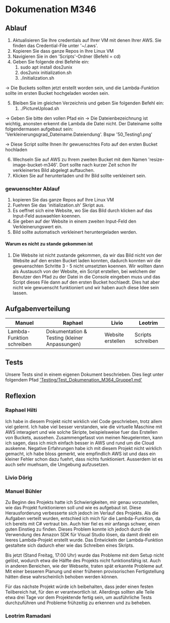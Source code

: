 # Dokumenation M346

## Ablauf
1. Aktualisieren Sie Ihre credentials auf Ihrer VM mit denen Ihrer AWS. Sie finden das Credential-File unter '~/.aws'.
2. Kopieren Sie dass ganze Repos in Ihre Linux VM
3. Navigieren Sie in den 'Scripts'-Ordner (Befehl = cd)
4. Geben Sie folgende drei Befehle ein:
	1. sudo apt install dos2unix
	2. dos2unix initialization.sh
	3. ./initialization.sh

-> Die Buckets sollten jetzt erstellt worden sein, und die Lambda-Funktion sollte im ersten Bucket hochgeladen worden sein.

5. Bleiben Sie im gleichen Verzeichnis und geben Sie folgenden Befehl ein:
	1. ./PictureUpload.sh

-> Geben Sie bitte den vollen Pfad ein
-> Die Dateienbezeichnung ist wichtig, anonsten erkennt die Lambda die Datei nicht. Der Dateiname sollte folgendermasen aufgebaut sein: 'Verkleinerungsgrad_Dateiname.Dateiendung'. Bspw '50_Testing1.png'

-> Diese Script sollte Ihnen Ihr gewuenschtes Foto auf den ersten Bucket hochladen

6. Wechseln Sie auf AWS zu Ihrem zweiten Bucket mit dem Namen 'resize-image-bucket-m346'. Dort sollte nach kurzer Zeit schon Ihr verkleinertes Bild abgelegt auftauchen.
7. Klicken Sie auf herunterladen und Ihr Bild sollte verkleinert sein.


### gewuenschter Ablauf
1. kopieren Sie das ganze Repos auf Ihre Linux VM
2. Fuehren Sie das 'initialization.sh' Skript aus.
3. Es oeffnet sich eine Website, wo Sie das Bild durch klicken auf das Input-Feld auswaehlen koennen.
4. Sie geben auf der Website in einem zweiten Input-Feld den Verkleinerungswert ein.
5. Bild sollte automatisch verkleinert heruntergeladen werden.

#### Warum es nicht zu stande gekommen ist
1. Die Website ist nicht zustande gekommen, da wir das Bild nicht von der Website auf den ersten Bucket laden konnten, dadurch konnten wir die gewuenschten Schritte 3 - 5 nicht umsetzten koennen. Wir wollten dann als Austausch von der Website, ein Script erstellen, bei welchem der Benutzer den Pfad zu der Datei in die Console eingeben muss und das Script dieses File dann auf den ersten Bucket hochlaedt. Dies hat aber nicht wie gewuenscht funktioniert und wir haben auch diese Idee sein lassen.


## Aufgabenverteilung
| Manuel                    | Raphael                                       | Livio                 | Leotrim             |
|---------------------------|-----------------------------------------------|-----------------------|---------------------|
| Lambda-Funktion schreiben | Dokumentation & Testing (kleiner Anpassungen) | Website erstellen     | Scripts schreiben   |

## Tests
Unsere Tests sind in einem eigenen Dokument beschrieben. Dies liegt unter folgendem Pfad ['Testing/Test_Dokumenation_M364_Gruppe1.md'](Testing/Test_Dokumenation_M364_Gruppe1.md)

## Reflexion

### Raphael Hilti
Ich habe in diesem Projekt nicht wirklich viel Code geschrieben, trotz allem viel gelernt. Ich habe viel besser verstanden, wie die virtuelle Maschine mit AWS interagiert und wie solche Skripte, beispielsweise fuer das Erstellen von Buckets, aussehen. Zusammengefasst von meinen Neugelernten, kann ich sagen, dass ich mich einfach besser in AWS und rund um die Cloud auskenne. Negative Erfahrungen habe ich mit diesem Projekt nicht wirklich gemacht, ich habe bloss gemerkt, wie empfindlich AWS ist und dass ein kleiner Fehler schon dazu fuehrt, dass nichts funktioniert. Ausserdem ist es auch sehr muehsam, die Umgebung aufzusetzen.


### Livio Dörig

### Manuel Bühler
Zu Beginn des Projekts hatte ich Schwierigkeiten, mir genau vorzustellen, wie das Projekt funktionieren soll und wie es aufgebaut ist. Diese Herausforderung verbesserte sich jedoch im Verlauf des Projekts. Als die Aufgaben verteilt wurden, entschied ich mich für die Lambda-Funktion, da ich bereits mit C# vertraut bin. Auch hier fiel es mir anfangs schwer, einen guten Einstieg zu finden. Dieses Problem konnte ich jedoch durch die Verwendung des Amazon SDK für Visual Studio lösen, da damit direkt ein leeres Lambda-Projekt erstellt wurde. Das Entwickeln der Lambda-Funktion gestaltete sich dadurch eher wie das Schreiben eines Skripts.

Bis jetzt (Stand Freitag, 17:00 Uhr) wurde das Probleme mit dem Setup  nicht gelöst, wodurch etwa die Hälfte des Projekts nicht funktionsfähig ist. Auch in anderen Bereichen, wie der Webseite, traten spät erkannte Probleme auf. Mit einer besseren Planung und einer früheren provisorischen Fertigstellung hätten diese wahrscheinlich behoben werden können.

Für das nächste Projekt würde ich beibehalten, dass jeder einen festen Teilbereich hat, für den er verantwortlich ist. Allerdings sollten alle Teile etwa drei Tage vor dem Projektende fertig sein, um ausführliche Tests durchzuführen und Probleme frühzeitig zu erkennen und zu beheben.

### Leotrim Ramadani
